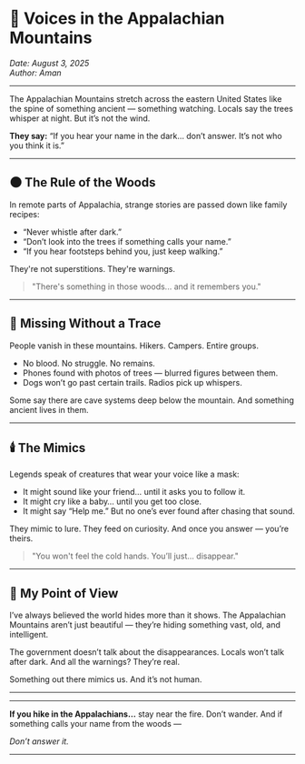 <h1>🌲 Voices in the Appalachian Mountains</h1>

<p><em>Date: August 3, 2025</em><br><em>Author: Aman</em></p>

<hr />

<p>The Appalachian Mountains stretch across the eastern United States like the spine of something ancient — something watching. Locals say the trees whisper at night. But it’s not the wind.</p>

<p><strong>They say:</strong> “If you hear your name in the dark… don’t answer. It’s not who you think it is.”</p>

<hr />

<h2>🌑 The Rule of the Woods</h2>

<p>In remote parts of Appalachia, strange stories are passed down like family recipes:</p>

<ul>
  <li>“Never whistle after dark.”</li>
  <li>“Don’t look into the trees if something calls your name.”</li>
  <li>“If you hear footsteps behind you, just keep walking.”</li>
</ul>

<p>They're not superstitions. They're warnings.</p>

<blockquote>
  "There's something in those woods... and it remembers you."
</blockquote>

<hr />

<h2>🚪 Missing Without a Trace</h2>

<p>People vanish in these mountains. Hikers. Campers. Entire groups.</p>

<ul>
  <li>No blood. No struggle. No remains.</li>
  <li>Phones found with photos of trees — blurred figures between them.</li>
  <li>Dogs won’t go past certain trails. Radios pick up whispers.</li>
</ul>

<p>Some say there are cave systems deep below the mountain. And something ancient lives in them.</p>

<hr />

<h2>🕯️ The Mimics</h2>

<p>Legends speak of creatures that wear your voice like a mask:</p>

<ul>
  <li>It might sound like your friend… until it asks you to follow it.</li>
  <li>It might cry like a baby… until you get too close.</li>
  <li>It might say “Help me.” But no one’s ever found after chasing that sound.</li>
</ul>

<p>They mimic to lure. They feed on curiosity. And once you answer — you’re theirs.</p>

<blockquote>
  "You won't feel the cold hands. You’ll just... disappear."
</blockquote>

<hr />

<h2>🌌 My Point of View</h2>

<p>I’ve always believed the world hides more than it shows. The Appalachian Mountains aren’t just beautiful — they’re hiding something vast, old, and intelligent.</p>

<p>The government doesn’t talk about the disappearances. Locals won’t talk after dark. And all the warnings? They’re real.</p>

<p>Something out there mimics us. And it’s not human.</p>

<hr />

<hr />

<p><strong>If you hike in the Appalachians…</strong> stay near the fire. Don’t wander. And if something calls your name from the woods —</p>

<p><em>Don’t answer it.</em></p>

<hr />
